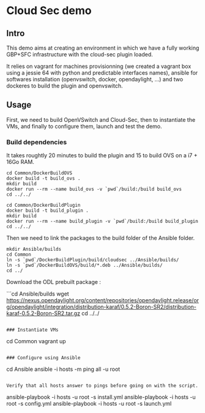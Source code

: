 # Cloud Sec demo

## Intro

This demo aims at creating an environment in which we have a fully working GBP+SFC infrastructure with the cloud-sec plugin loaded.

It relies on vagrant for machines provisionning (we created a vagrant box using a jessie 64 with python and predictable interfaces names), ansible for softwares installation (openvswitch, docker, opendaylight, ...) and two dockeres to build the plugin and openvswitch.

## Usage

First, we need to build OpenVSwitch and Cloud-Sec, then to instantiate the VMs, and finally to configure them, launch and test the demo.

### Build dependencies

It takes roughtly 20 minutes to build the plugin and 15 to build OVS on a i7 + 16Go RAM.
```
cd Common/DockerBuildOVS
docker build -t build_ovs .
mkdir build
docker run --rm --name build_ovs -v `pwd`/build:/build build_ovs
cd ../../
```

```
cd Common/DockerBuildPlugin
docker build -t build_plugin .
mkdir build
docker run --rm --name build_plugin -v `pwd`/build:/build build_plugin
cd ../../
```

Then we need to link the packages to the build folder of the Ansible folder.

```
mkdir Ansible/builds
cd Common
ln -s `pwd`/DockerBuildPlugin/build/cloudsec ../Ansible/builds/
ln -s `pwd`/DockerBuildOVS/build/*.deb ../Ansible/builds/
cd ../
```

Download the ODL prebuilt package :

``̀ 
cd Ansible/builds
wget https://nexus.opendaylight.org/content/repositories/opendaylight.release/org/opendaylight/integration/distribution-karaf/0.5.2-Boron-SR2/distribution-karaf-0.5.2-Boron-SR2.tar.gz 
cd ../../
```

### Instantiate VMs

```
cd Common
vagrant up
```

### Configure using Ansible

```
cd Ansible
ansible -i hosts -m ping all -u root
```

Verify that all hosts answer to pings before going on with the script.

```
ansible-playbook -i hosts -u root -s install.yml
ansible-playbook -i hosts -u root -s config.yml
ansible-playbook -i hosts -u root -s launch.yml
```
